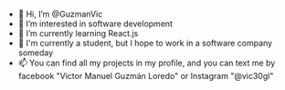 - 👋 Hi, I’m @GuzmanVic
- 👀 I’m interested in software development
- 🌱 I’m currently learning React.js
- 💞️ I'm currently a student, but I hope to work in a software company someday
- 📫 You can find all my projects in my profile, and you can text me by facebook "Victor Manuel Guzmán Loredo" or Instagram "@vic30gl"

<!---
GuzmanVic/GuzmanVic is a ✨ special ✨ repository because its `README.md` (this file) appears on your GitHub profile.
You can click the Preview link to take a look at your changes.
--->
